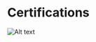 # Certifications
<img src="https://github.com/software-shoaib/Certifications.git" alt="Alt text" title="Optional title">
